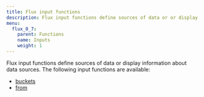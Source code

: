 ```yaml
---
title: Flux input functions
description: Flux input functions define sources of data or or display information about data sources.
menu:
  flux_0_7:
    parent: Functions
    name: Inputs
    weight: 1
---
```


Flux input functions define sources of data or display information about data sources.
The following input functions are available:

- [buckets](/flux/v0.7/functions/inputs/buckets)
- [from](/flux/v0.7/functions/inputs/from)
